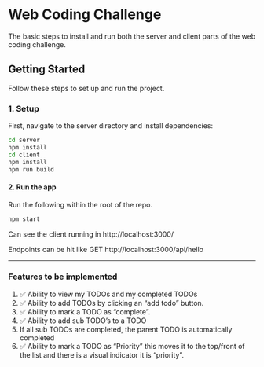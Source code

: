 # Web Coding Challenge

The basic steps to install and run both the server and client parts of the web coding challenge.

## Getting Started

Follow these steps to set up and run the project.

### 1. Setup

First, navigate to the server directory and install dependencies:

```bash
cd server
npm install
cd client
npm install
npm run build
```

#### 2. Run the app

Run the following within the root of the repo.

```bash
npm start
```

Can see the client running in
http://localhost:3000/

Endpoints can be hit like GET http://localhost:3000/api/hello

---

### Features to be implemented

1. ✅ Ability to view my TODOs and my completed TODOs
2. ✅ Ability to add TODOs by clicking an “add todo” button.
3. ✅ Ability to mark a TODO as “complete”.
4. ✅ Ability to add sub TODO’s to a TODO
5. If all sub TODOs are completed, the parent TODO is automatically completed
6. ✅ Ability to mark a TODO as “Priority” this moves it to the top/front of the list and there is a visual indicator it is “priority”.
